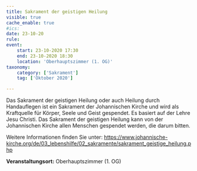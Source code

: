 ```yaml
---
title: Sakrament der geistigen Heilung
visible: true
cache_enable: true
#ics: 
date: 23-10-20
rule: 
event:
	start: 23-10-2020 17:30
	end: 23-10-2020 18:30
	location: 'Oberhauptszimmer (1. OG)'
taxonomy:
	category: ['Sakrament']
	tag: ['Oktober 2020']

---
```

Das Sakrament der geistigen Heilung oder auch Heilung durch Handauflegen ist ein Sakrament der Johannischen Kirche und wird als Kraftquelle für Körper, Seele und Geist gespendet. Es basiert auf der Lehre Jesu Christi. Das Sakrament der geistigen Heilung kann von der Johannischen Kirche allen Menschen gespendet werden, die darum bitten.

Weitere Informationen finden Sie unter:
https://www.johannische-kirche.org/de/03_lebenshilfe/02_sakramente/sakrament_geistige_heilung.php



**Veranstaltungsort:** Oberhauptszimmer (1. OG)

